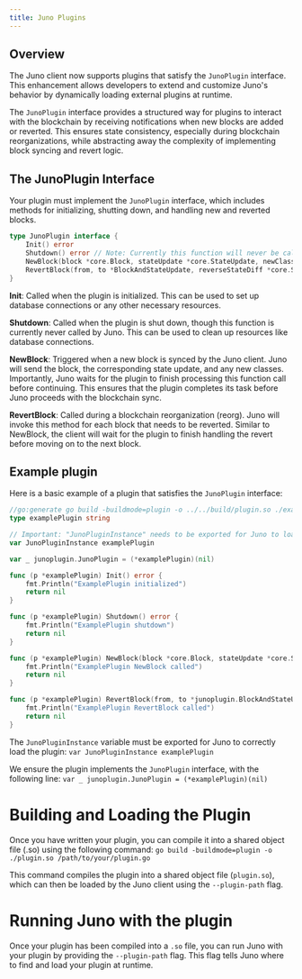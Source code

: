 ```yaml
---
title: Juno Plugins
---
```


## Overview

The Juno client now supports plugins that satisfy the `JunoPlugin` interface. This enhancement allows developers to extend and customize Juno's behavior by dynamically loading external plugins at runtime.

The `JunoPlugin` interface provides a structured way for plugins to interact with the blockchain by receiving notifications when new blocks are added or reverted. This ensures state consistency, especially during blockchain reorganizations, while abstracting away the complexity of implementing block syncing and revert logic.

## The JunoPlugin Interface

Your plugin must implement the `JunoPlugin` interface, which includes methods for initializing, shutting down, and handling new and reverted blocks.


```go
type JunoPlugin interface {
	Init() error
	Shutdown() error // Note: Currently this function will never be called.
	NewBlock(block *core.Block, stateUpdate *core.StateUpdate, newClasses map[felt.Felt]core.Class) error
	RevertBlock(from, to *BlockAndStateUpdate, reverseStateDiff *core.StateDiff) error
}
```


**Init**: Called when the plugin is initialized. This can be used to set up database connections or any other necessary resources.

**Shutdown**: Called when the plugin is shut down, though this function is currently never called by Juno. This can be used to clean up resources like database connections.

**NewBlock**: Triggered when a new block is synced by the Juno client. Juno will send the block, the corresponding state update, and any new classes. Importantly, Juno waits for the plugin to finish processing this function call before continuing. This ensures that the plugin completes its task before Juno proceeds with the blockchain sync.

**RevertBlock**: Called during a blockchain reorganization (reorg). Juno will invoke this method for each block that needs to be reverted. Similar to NewBlock, the client will wait for the plugin to finish handling the revert before moving on to the next block.

## Example plugin

Here is a basic example of a plugin that satisfies the `JunoPlugin` interface:

```go
//go:generate go build -buildmode=plugin -o ../../build/plugin.so ./example.go
type examplePlugin string

// Important: "JunoPluginInstance" needs to be exported for Juno to load the plugin correctly
var JunoPluginInstance examplePlugin

var _ junoplugin.JunoPlugin = (*examplePlugin)(nil)

func (p *examplePlugin) Init() error {
    fmt.Println("ExamplePlugin initialized")
    return nil
}

func (p *examplePlugin) Shutdown() error {
    fmt.Println("ExamplePlugin shutdown")
    return nil
}

func (p *examplePlugin) NewBlock(block *core.Block, stateUpdate *core.StateUpdate, newClasses map[felt.Felt]core.Class) error {
    fmt.Println("ExamplePlugin NewBlock called")
    return nil
}

func (p *examplePlugin) RevertBlock(from, to *junoplugin.BlockAndStateUpdate, reverseStateDiff *core.StateDiff) error {
    fmt.Println("ExamplePlugin RevertBlock called")
    return nil
}
```

The ```JunoPluginInstance``` variable must be exported for Juno to correctly load the plugin:
```var JunoPluginInstance examplePlugin```

We ensure the plugin implements the ```JunoPlugin``` interface, with the following line:
```var _ junoplugin.JunoPlugin = (*examplePlugin)(nil)```



# Building and Loading the Plugin

Once you have written your plugin, you can compile it into a shared object file (.so) using the following command:
```go build -buildmode=plugin -o ./plugin.so /path/to/your/plugin.go```

This command compiles the plugin into a shared object file (```plugin.so```), which can then be loaded by the Juno client using the ```--plugin-path``` flag.

# Running Juno with the plugin

Once your plugin has been compiled into a `.so` file, you can run Juno with your plugin by providing the `--plugin-path` flag. This flag tells Juno where to find and load your plugin at runtime.


